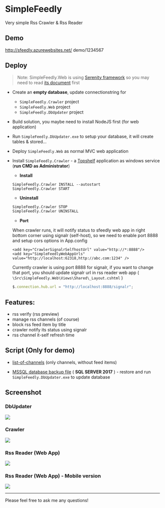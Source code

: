 # SimpleFeedly
Very simple Rss Crawler & Rss Reader

## Demo
http://sfeedly.azurewebsites.net/
demo/1234567

## Deploy
> Note: SimpleFeedly.Web is using <a href='https://github.com/volkanceylan/Serenity'>Serenity framework</a> so you may need to read <a href="https://serenity.is/docs/getting_started/README" target="_blank">its document</a> first

- Create an **empty database**, update connectionstring for 
  - `SimpleFeedly.Crawler` project
  - `SimpleFeedly.Web` project
  - `SimpleFeedly.DbUpdater` project
- Build solution, you maybe need to install NodeJS first (for web application)
- Run `SimpleFeedly.DbUpdater.exe` to setup your database, it will create tables & stored...
- Deploy `SimpleFeedly.Web` as normal MVC web application
- Install `SimpleFeedly.Crawler` - a <a href='https://github.com/Topshelf/Topshelf'>Topshelf</a> application as windows service (**run CMD as Administrator**)

  - **Install**
   ```
   SimpleFeedly.Crawler INSTALL --autostart
   SimpleFeedly.Crawler START
   ```
   
  - **Uninstall**
   ```cmd
   SimpleFeedly.Crawler STOP
   SimpleFeedly.Crawler UNINSTALL
   ```
   
   - **Port**
   
   When crawler runs, it will notify status to sfeedly web app in right bottom corner using signalr (self-host), so we need to enable port 8888 and setup cors options in App.config
   
   ```
   <add key="CrawlerSignalrSelfhostUrl" value="http://*:8888"/>
   <add key="SimpleFeedlyWebAppUrls" value="http://localhost:62318,http://abc.com:1234" />
   ```
   
   Currently crawler is using port 8888 for signalr, if you want to change that port, you should update signalr url in rss reader web app ( `\Src\SimpleFeedly.Web\Views\Shared\_Layout.cshtml` )
   
   ```javascript
   $.connection.hub.url = "http://localhost:8888/signalr";
   ```
  

## Features:
- rss verify (rss preview)
- manage rss channels (of course)
- block rss feed item by title
- crawler notify its status using signalr
- rss channel it-self refresh time

## Script (Only for demo)
- <a href="https://github.com/minhhungit/SimpleFeedly/blob/master/wiki/Scripts/list-of-channels.sql" target="_blank">list-of-channels</a> (only channels, without feed items)

- <a href="https://github.com/minhhungit/SimpleFeedly/releases/download/v1.0/bkSimpleFeedly-20190425-0352am-MSSM-2017.zip" target="_blank">MSSQL database backup file</a> ( **SQL SERVER 2017** ) - restore and run `SimpleFeedly.DbUpdater.exe` to update database

## Screenshot
### DbUpdater
<img src="https://raw.githubusercontent.com/minhhungit/SimpleFeedly/master/wiki/Images/demo03.png" />

### Crawler
<img src="https://raw.githubusercontent.com/minhhungit/SimpleFeedly/master/wiki/Images/demo02.png" />

### Rss Reader (Web App)
<img src="https://raw.githubusercontent.com/minhhungit/SimpleFeedly/master/wiki/Images/demo01.png" />

### Rss Reader (Web App) - Mobile version
<img src="https://raw.githubusercontent.com/minhhungit/SimpleFeedly/master/wiki/Images/demo04.png" />

---

Please feel free to ask me any questions!
